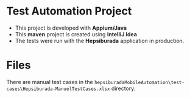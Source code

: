 # Test Automation Project

- This project is developed with **Appium/Java**
- This **maven** project  is created using **IntelliJ Idea**
- The tests were run with the **Hepsiburada** application in production.
# Files
There are manual test cases in the `hepsiburadaMobileAutomation\test-cases\Hepsiburada-ManuelTestCases.xlsx` directory. 

